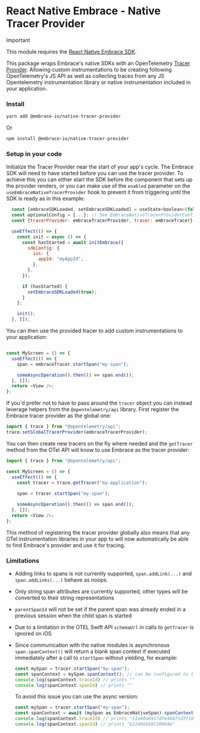 # React Native Embrace - Native Tracer Provider

> [!IMPORTANT]
>
> This module requires the [React Native Embrace SDK](https://www.npmjs.com/package/@embrace-io/react-native).

This package wraps Embrace's native SDKs with an OpenTelemetry [Tracer Provider](https://opentelemetry.io/docs/concepts/signals/traces/#tracer-provider).
Allowing custom instrumentations to be creating following OpenTelemetry's JS API as well as collecting traces from
any JS Opentelemetry instrumentation library or native instrumentation included in your application.

### Install

```sh
yarn add @embrace-io/native-tracer-provider
```

Or

```sh
npm install @embrace-io/native-tracer-provider
```

### Setup in your code

Initialize the Tracer Provider near the start of your app's cycle. The Embrace SDK will need to have started before you
can use the tracer provider. To achieve this you can either start the SDK before the component that sets up the provider
renders, or you can make use of the `enabled` parameter on the `useEmbraceNativeTracerProvider` hook to prevent it from
triggering until the SDK is ready as in this example:

```javascript
  const [embraceSDKLoaded, setEmbraceSDKLoaded] = useState<boolean>(false);
  const optionalConfig = {...}; // See EmbraceNativeTracerProviderConfig in ./src/types/ for possible options
  const {tracerProvider: embraceTracerProvider, tracer: embraceTracer} = useEmbraceNativeTracerProvider(optionalConfig, embraceSDKLoaded);

  useEffect(() => {
    const init = async () => {
      const hasStarted = await initEmbrace({
        sdkConfig: {
          ios: {
            appId: "myAppId",
          },
        },
      });

      if (hasStarted) {
        setEmbraceSDKLoaded(true);
      }
    };

    init();
  }, []);
```

You can then use the provided tracer to add custom instrumentations to your application:

```javascript

const MyScreen = () => {
  useEffect(() => {
    span = embraceTracer.startSpan("my-span");

    someAsyncOperation().then(() => span.end());
  }, []);
  return <View />;
};
```

If you'd prefer not to have to pass around the `tracer` object you can instead leverage helpers from the
`@opentelemetry/api` library. First register the Embrace tracer provider as the global one:

```javascript
import { trace } from "@opentelemetry/api";
trace.setGlobalTracerProvider(embraceTracerProvider);
```

You can then create new tracers on the fly where needed and the `getTracer` method from the OTel API will know to
use Embrace as the tracer provider:

```javascript
import { trace } from "@opentelemetry/api";

const MyScreen = () => {
  useEffect(() => {
    const tracer = trace.getTracer("my-application");
    
    span = tracer.startSpan("my-span");

    someAsyncOperation().then(() => span.end());
  }, []);
  return <View />;
};
```

This method of registering the tracer provider globally also means that any OTel instrumentation libraries in your app
to will now automatically be able to find Embrace's provider and use it for tracing.

### Limitations

* Adding links to spans is not currently supported, `span.addLink(...)` and `span.addLinks(...)` behave as noops.
* Only string span attributes are currently supported, other types will be converted to their string representations
* `parentSpanId` will not be set if the parent span was already ended in a previous session when the child span is started
* Due to a limitation in the OTEL Swift API `schemaUrl` in calls to `getTracer` is ignored on iOS
* Since communication with the native modules is asynchronous `span.spanContext()` will return a blank span context if
executed immediately after a call to `startSpan` without yielding, for example:

    ```javascript
    const mySpan = tracer.startSpan("my-span");
    const spanContext = mySpan.spanContext(); // can be configured to throw an error instead through EmbraceNativeTracerProviderConfig
    console.log(spanContext.traceId) // prints ""
    console.log(spanContext.spanId) // prints ""
    ```

    To avoid this issue you can use the async version:

    ```javascript
    const mySpan = tracer.startSpan("my-span");
    const spanContext = await (mySpan as EmbraceNativeSpan).spanContextAsync();
    console.log(spanContext.traceId) // prints "51e60a6917dfe46871d7f1d39f66d02c"
    console.log(spanContext.spanId) // prints "b2248eb58720064e"
    ```